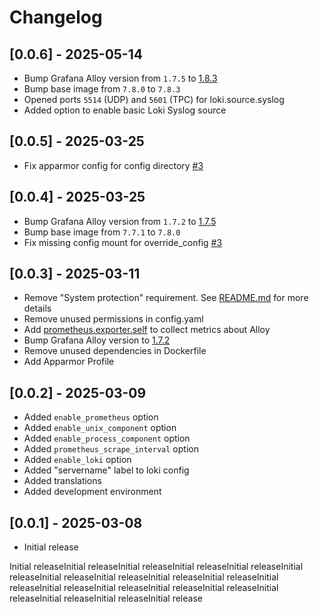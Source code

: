 # Changelog

## [0.0.6] - 2025-05-14

- Bump Grafana Alloy version from `1.7.5` to [1.8.3](https://github.com/grafana/alloy/releases/tag/v1.8.3)
- Bump base image from `7.8.0` to `7.8.3`
- Opened ports `5514` (UDP) and `5601` (TPC) for loki.source.syslog
- Added option to enable basic Loki Syslog source

## [0.0.5] - 2025-03-25

- Fix apparmor config for config directory [#3](https://github.com/wymangr/hassos-addons/issues/3)

## [0.0.4] - 2025-03-25

- Bump Grafana Alloy version from `1.7.2` to [1.7.5](https://github.com/grafana/alloy/releases/tag/v1.7.5)
- Bump base image from `7.7.1` to `7.8.0`
- Fix missing config mount for override_config [#3](https://github.com/wymangr/hassos-addons/issues/3)

## [0.0.3] - 2025-03-11

- Remove "System protection" requirement. See [README.md](https://github.com/wymangr/hassos-addons/blob/main/grafana_alloy/README.md#protection-mode) for more details
- Remove unused permissions in config.yaml
- Add [prometheus.exporter.self](https://grafana.com/docs/alloy/latest/reference/components/prometheus/prometheus.exporter.self/) to collect metrics about Alloy
- Bump Grafana Alloy version to [1.7.2](https://github.com/grafana/alloy/releases/tag/v1.7.2)
- Remove unused dependencies in Dockerfile
- Add Apparmor Profile

## [0.0.2] - 2025-03-09

- Added `enable_prometheus` option
- Added `enable_unix_component` option
- Added `enable_process_component` option
- Added `prometheus_scrape_interval` option
- Added `enable_loki` option
- Added "servername" label to loki config
- Added translations
- Added development environment

## [0.0.1] - 2025-03-08

- Initial release

Initial releaseInitial releaseInitial releaseInitial releaseInitial releaseInitial releaseInitial releaseInitial releaseInitial releaseInitial releaseInitial releaseInitial releaseInitial releaseInitial releaseInitial releaseInitial releaseInitial releaseInitial releaseInitial release
